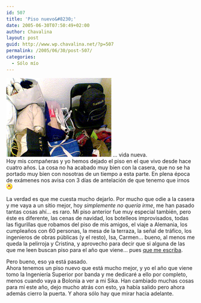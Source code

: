 ```yaml
---
id: 507
title: 'Piso nuevo&#8230;'
date: 2005-06-30T07:50:49+02:00
author: Chavalina
layout: post
guid: http://www.wp.chavalina.net/?p=507
permalink: /2005/06/30/post-507/
categories:
  - Sólo mío
---
```

<img class="imgizqda" src="/imagenes/fotos/equipaje.jpg" alt="Mi equipaje" /> &#8230; vida nueva.  
Hoy mis compa&ntilde;eras y yo hemos dejado el piso en el que vivo desde hace cuatro a&ntilde;os. La cosa no ha acabado muy bien con la casera, que no se ha portado muy bien con nosotras de un tiempo a esta parte. En plena &eacute;poca de ex&aacute;menes nos avisa con 3 d&iacute;as de antelaci&oacute;n de que tenemo que irnos![emo](/imagenes/emoticonos/enfadado.gif) 

La verdad es que me cuesta mucho dejarlo. Por mucho que odie a la casera y me vaya a un sitio mejor, hoy _simplemente no quer&iacute;a irme_, me han pasado tantas cosas ah&iacute;&#8230; es raro. Mi piso anterior fue muy especial tambi&eacute;n, pero &eacute;ste es diferente, las cenas de navidad, los botelleos improvisados, todas las figurillas que robamos del piso de mis amigos, el viaje a Alemania, los cumplea&ntilde;os con 60 personas, la mesa de la terraza, la se&ntilde;al de tr&aacute;fico, los ingenieros de obras p&uacute;blicas (y el resto), Isa, Carmen&#8230; bueno, al menos me queda la pelirroja y Cristina, y aprovecho para decir que si alguna de las que me leen buscan piso para el a&ntilde;o que viene&#8230; pues <a href="http://www.chavalina.net/correo.php" target="_blank">que me escriba</a>.

Pero bueno, eso ya est&aacute; pasado.  
Ahora tenemos un piso nuevo que est&aacute; mucho mejor, y yo el a&ntilde;o que viene tomo la Ingenier&iacute;a Superior por banda y me dedicar&eacute; a ello por completo, menos cuando vaya a Bolonia a ver a mi Sika. Han cambiado muchas cosas para m&iacute; este a&ntilde;o, dejo mucho atr&aacute;s con esto, ya hab&iacute;a salido pero ahora adem&aacute;s cierro la puerta. Y ahora s&oacute;lo hay que mirar hacia adelante.